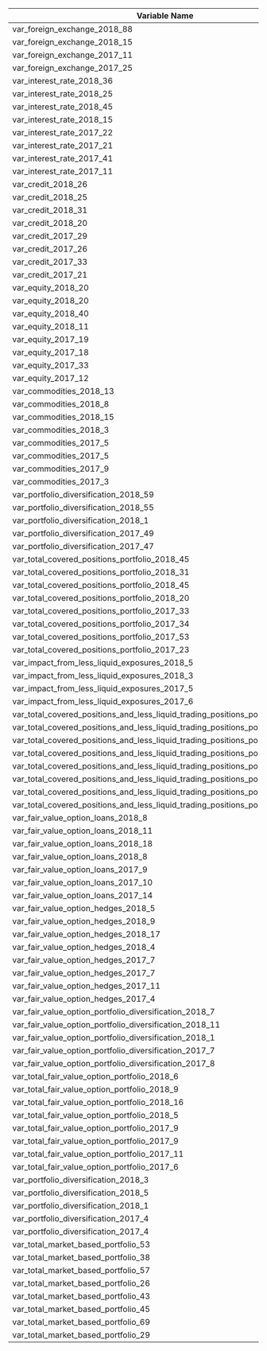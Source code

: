 
| Variable Name | Value |
| --- | --- |
| var_foreign_exchange_2018_88 | 8 |
| var_foreign_exchange_2018_15 | 15 |
| var_foreign_exchange_2017_11 | 11 |
| var_foreign_exchange_2017_25 | 25 |
| var_interest_rate_2018_36 | 36 |
| var_interest_rate_2018_25 | 25 |
| var_interest_rate_2018_45 | 45 |
| var_interest_rate_2018_15 | 15 |
| var_interest_rate_2017_22 | 22 |
| var_interest_rate_2017_21 | 21 |
| var_interest_rate_2017_41 | 41 |
| var_interest_rate_2017_11 | 11 |
| var_credit_2018_26 | 26 |
| var_credit_2018_25 | 25 |
| var_credit_2018_31 | 31 |
| var_credit_2018_20 | 20 |
| var_credit_2017_29 | 29 |
| var_credit_2017_26 | 26 |
| var_credit_2017_33 | 33 |
| var_credit_2017_21 | 21 |
| var_equity_2018_20 | 20 |
| var_equity_2018_20 | 20 |
| var_equity_2018_40 | 40 |
| var_equity_2018_11 | 11 |
| var_equity_2017_19 | 19 |
| var_equity_2017_18 | 18 |
| var_equity_2017_33 | 33 |
| var_equity_2017_12 | 12 |
| var_commodities_2018_13 | 13 |
| var_commodities_2018_8 | 8 |
| var_commodities_2018_15 | 15 |
| var_commodities_2018_3 | 3 |
| var_commodities_2017_5 | 5 |
| var_commodities_2017_5 | 5 |
| var_commodities_2017_9 | 9 |
| var_commodities_2017_3 | 3 |
| var_portfolio_diversification_2018_59 | -59 |
| var_portfolio_diversification_2018_55 | -55 |
| var_portfolio_diversification_2018_1 | 1 |
| var_portfolio_diversification_2017_49 | -49 |
| var_portfolio_diversification_2017_47 | -47 |
| var_total_covered_positions_portfolio_2018_45 | 45 |
| var_total_covered_positions_portfolio_2018_31 | 31 |
| var_total_covered_positions_portfolio_2018_45 | 45 |
| var_total_covered_positions_portfolio_2018_20 | 20 |
| var_total_covered_positions_portfolio_2017_33 | 33 |
| var_total_covered_positions_portfolio_2017_34 | 34 |
| var_total_covered_positions_portfolio_2017_53 | 53 |
| var_total_covered_positions_portfolio_2017_23 | 23 |
| var_impact_from_less_liquid_exposures_2018_5 | 5 |
| var_impact_from_less_liquid_exposures_2018_3 | 3 |
| var_impact_from_less_liquid_exposures_2017_5 | 5 |
| var_impact_from_less_liquid_exposures_2017_6 | 6 |
| var_total_covered_positions_and_less_liquid_trading_positions_portfolio_2018_50 | 50 |
| var_total_covered_positions_and_less_liquid_trading_positions_portfolio_2018_34 | 34 |
| var_total_covered_positions_and_less_liquid_trading_positions_portfolio_2018_51 | 51 |
| var_total_covered_positions_and_less_liquid_trading_positions_portfolio_2018_23 | 23 |
| var_total_covered_positions_and_less_liquid_trading_positions_portfolio_2017_38 | 38 |
| var_total_covered_positions_and_less_liquid_trading_positions_portfolio_2017_40 | 40 |
| var_total_covered_positions_and_less_liquid_trading_positions_portfolio_2017_63 | 63 |
| var_total_covered_positions_and_less_liquid_trading_positions_portfolio_2017_26 | 26 |
| var_fair_value_option_loans_2018_8 | 8 |
| var_fair_value_option_loans_2018_11 | 11 |
| var_fair_value_option_loans_2018_18 | 18 |
| var_fair_value_option_loans_2018_8 | 8 |
| var_fair_value_option_loans_2017_9 | 9 |
| var_fair_value_option_loans_2017_10 | 10 |
| var_fair_value_option_loans_2017_14 | 14 |
| var_fair_value_option_hedges_2018_5 | 5 |
| var_fair_value_option_hedges_2018_9 | 9 |
| var_fair_value_option_hedges_2018_17 | 17 |
| var_fair_value_option_hedges_2018_4 | 4 |
| var_fair_value_option_hedges_2017_7 | 7 |
| var_fair_value_option_hedges_2017_7 | 7 |
| var_fair_value_option_hedges_2017_11 | 11 |
| var_fair_value_option_hedges_2017_4 | 4 |
| var_fair_value_option_portfolio_diversification_2018_7 | -7 |
| var_fair_value_option_portfolio_diversification_2018_11 | -11 |
| var_fair_value_option_portfolio_diversification_2018_1 | 1 |
| var_fair_value_option_portfolio_diversification_2017_7 | -7 |
| var_fair_value_option_portfolio_diversification_2017_8 | -8 |
| var_total_fair_value_option_portfolio_2018_6 | 6 |
| var_total_fair_value_option_portfolio_2018_9 | 9 |
| var_total_fair_value_option_portfolio_2018_16 | 16 |
| var_total_fair_value_option_portfolio_2018_5 | 5 |
| var_total_fair_value_option_portfolio_2017_9 | 9 |
| var_total_fair_value_option_portfolio_2017_9 | 9 |
| var_total_fair_value_option_portfolio_2017_11 | 11 |
| var_total_fair_value_option_portfolio_2017_6 | 6 |
| var_portfolio_diversification_2018_3 | -3 |
| var_portfolio_diversification_2018_5 | -5 |
| var_portfolio_diversification_2018_1 | 1 |
| var_portfolio_diversification_2017_4 | -4 |
| var_portfolio_diversification_2017_4 | -4 |
| var_total_market_based_portfolio_53 | 53 |
| var_total_market_based_portfolio_38 | 38 |
| var_total_market_based_portfolio_57 | 57 |
| var_total_market_based_portfolio_26 | 26 |
| var_total_market_based_portfolio_43 | 43 |
| var_total_market_based_portfolio_45 | 45 |
| var_total_market_based_portfolio_69 | 69 |
| var_total_market_based_portfolio_29 | 29 |
